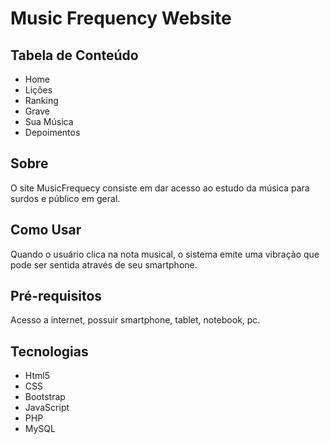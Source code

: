 # Music Frequency Website
## Tabela de Conteúdo
* Home
* Lições
* Ranking
* Grave
* Sua Música
* Depoimentos
## Sobre
O site MusicFrequecy consiste em dar acesso ao estudo da música para surdos e público em geral.
## Como Usar
Quando o usuário clica na nota musical, o sistema emite uma vibração que pode ser sentida através de seu smartphone.
## Pré-requisitos
Acesso a internet, possuir smartphone, tablet, notebook, pc.
## Tecnologias
* Html5
* CSS
* Bootstrap
* JavaScript
* PHP
* MySQL
